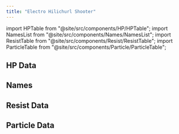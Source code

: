```yaml
---
title: "Electro Hilichurl Shooter"
---
```


import HPTable from "@site/src/components/HP/HPTable";
import NamesList from "@site/src/components/Names/NamesList";
import ResistTable from "@site/src/components/Resist/ResistTable";
import ParticleTable from "@site/src/components/Particle/ParticleTable";

## HP Data

<HPTable item_key="electrohilichurlshooter" data_src="enemy" />

## Names

<NamesList item_key="electrohilichurlshooter" data_src="enemy" />

## Resist Data

<ResistTable item_key="electrohilichurlshooter" data_src="enemy" />

## Particle Data

<ParticleTable item_key="electrohilichurlshooter" data_src="enemy" />